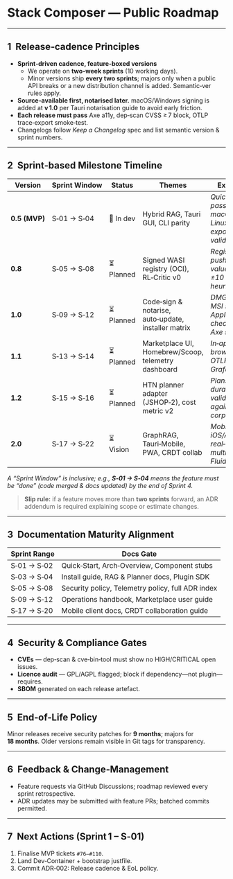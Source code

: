 # Stack Composer — Public Roadmap

---

## 1  Release‑cadence Principles

- **Sprint‑driven cadence, feature‑boxed versions**
  - We operate on **two‑week sprints** (10 working days).
  - Minor versions ship **every two sprints**; majors only when a public API
    breaks or a new distribution channel is added. Semantic‑ver rules apply.
- **Source‑available first, notarised later.** macOS/Windows signing is added at
  **v 1.0** per Tauri notarisation guide to avoid early friction.
- **Each release must pass** Axe a11y, dep‑scan CVSS ≥ 7 block, OTLP
  trace‑export smoke‑test.
- Changelogs follow _Keep a Changelog_ spec and list semantic version & sprint
  numbers.

---

## 2  Sprint‑based Milestone Timeline

| Version       | Sprint Window | Status     | Themes                                              | Exit Criteria                                                          |
| ------------- | ------------- | ---------- | --------------------------------------------------- | ---------------------------------------------------------------------- |
| **0.5 (MVP)** | S‑01 → S‑04   | 🔄 In dev  | Hybrid RAG, Tauri GUI, CLI parity                   | _Quick Start passes on macOS, Win, Linux; plan export JSON validated._ |
| **0.8**       | S‑05 → S‑08   | ⏳ Planned | Signed WASI registry (OCI), RL‑Critic v0            | _Registry CLI push/pull; critic value within ±10 % of heuristic mean._ |
| **1.0**       | S‑09 → S‑12   | ⏳ Planned | Code‑sign & notarise, auto‑update, installer matrix | _DMG notarised, MSI signed, AppImage checksum in CI; Axe score ≥ 90._  |
| **1.1**       | S‑13 → S‑14   | ⏳ Planned | Marketplace UI, Homebrew/Scoop, telemetry dashboard | _In‑app plugin browse + install; OTLP traces in Grafana._              |
| **1.2**       | S‑15 → S‑16   | ⏳ Planned | HTN planner adapter (JSHOP‑2), cost metric v2       | _Plans with durative + HTN validated against test corpus._             |
| **2.0**       | S‑17 → S‑22   | ⏳ Vision  | GraphRAG, Tauri‑Mobile, PWA, CRDT collab            | _Mobile beta on iOS/Android; real‑time multi‑cursor in Fluid._         |

_A “Sprint Window” is inclusive; e.g., **S‑01 → S‑04** means the feature must be
“done” (code merged & docs updated) by the end of Sprint 4._

> **Slip rule:** if a feature moves more than **two sprints** forward, an ADR
> addendum is required explaining scope or estimate changes.

---

## 3  Documentation Maturity Alignment

| Sprint Range | Docs Gate                                         |
| ------------ | ------------------------------------------------- |
| S‑01 → S‑02  | Quick‑Start, Arch‑Overview, Component stubs       |
| S‑03 → S‑04  | Install guide, RAG & Planner docs, Plugin SDK     |
| S‑05 → S‑08  | Security policy, Telemetry policy, full ADR index |
| S‑09 → S‑12  | Operations handbook, Marketplace user guide       |
| S‑17 → S‑20  | Mobile client docs, CRDT collaboration guide      |

---

## 4  Security & Compliance Gates

- **CVEs** — dep‑scan & cve‑bin‑tool must show no HIGH/CRITICAL open issues.
- **Licence audit** — GPL/AGPL flagged; block if dependency—not plugin—requires.
- **SBOM** generated on each release artefact.

---

## 5  End‑of‑Life Policy

Minor releases receive security patches for **9 months**; majors for
**18 months**. Older versions remain visible in Git tags for transparency.

---

## 6  Feedback & Change‑Management

- Feature requests via GitHub Discussions; roadmap reviewed every sprint
  retrospective.
- ADR updates may be submitted with feature PRs; batched commits permitted.

---

## 7  Next Actions (Sprint 1 – S‑01)

1. Finalise MVP tickets `#76–#110`.
2. Land Dev‑Container + bootstrap justfile.
3. Commit ADR‑002: Release cadence & EoL policy.
